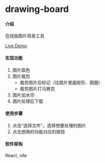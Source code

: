 # drawing-board

#### 介绍
在线版图片简易工具

[Live Demo](https://ybr54323.github.io/drawing-board/)

#### 实现功能

1. 图片取色
2. 图片裁剪
    - 裁剪图片后标记（往图片里画矩形、圆圈）
    - 裁剪图片打马赛克
3. 图片加水印
4. 图片处理后下载

#### 使用步骤
1. 点击“选择文件”，选择想要处理的图片
2. 点击想用的功能对应的按钮

#### 软件架构
React, vite
